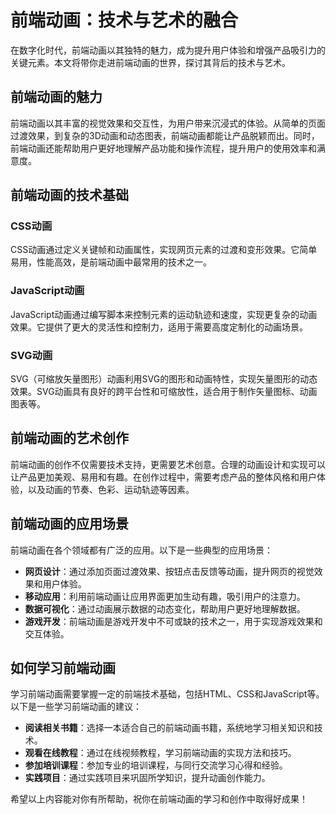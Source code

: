 # 前端动画：技术与艺术的融合

在数字化时代，前端动画以其独特的魅力，成为提升用户体验和增强产品吸引力的关键元素。本文将带你走进前端动画的世界，探讨其背后的技术与艺术。

## 前端动画的魅力

前端动画以其丰富的视觉效果和交互性，为用户带来沉浸式的体验。从简单的页面过渡效果，到复杂的3D动画和动态图表，前端动画都能让产品脱颖而出。同时，前端动画还能帮助用户更好地理解产品功能和操作流程，提升用户的使用效率和满意度。

## 前端动画的技术基础

### CSS动画

CSS动画通过定义关键帧和动画属性，实现网页元素的过渡和变形效果。它简单易用，性能高效，是前端动画中最常用的技术之一。

### JavaScript动画

JavaScript动画通过编写脚本来控制元素的运动轨迹和速度，实现更复杂的动画效果。它提供了更大的灵活性和控制力，适用于需要高度定制化的动画场景。

### SVG动画

SVG（可缩放矢量图形）动画利用SVG的图形和动画特性，实现矢量图形的动态效果。SVG动画具有良好的跨平台性和可缩放性，适合用于制作矢量图标、动画图表等。

## 前端动画的艺术创作

前端动画的创作不仅需要技术支持，更需要艺术创意。合理的动画设计和实现可以让产品更加美观、易用和有趣。在创作过程中，需要考虑产品的整体风格和用户体验，以及动画的节奏、色彩、运动轨迹等因素。

## 前端动画的应用场景

前端动画在各个领域都有广泛的应用。以下是一些典型的应用场景：

- **网页设计**：通过添加页面过渡效果、按钮点击反馈等动画，提升网页的视觉效果和用户体验。
- **移动应用**：利用前端动画让应用界面更加生动有趣，吸引用户的注意力。
- **数据可视化**：通过动画展示数据的动态变化，帮助用户更好地理解数据。
- **游戏开发**：前端动画是游戏开发中不可或缺的技术之一，用于实现游戏效果和交互体验。

## 如何学习前端动画

学习前端动画需要掌握一定的前端技术基础，包括HTML、CSS和JavaScript等。以下是一些学习前端动画的建议：

- **阅读相关书籍**：选择一本适合自己的前端动画书籍，系统地学习相关知识和技术。
- **观看在线教程**：通过在线视频教程，学习前端动画的实现方法和技巧。
- **参加培训课程**：参加专业的培训课程，与同行交流学习心得和经验。
- **实践项目**：通过实践项目来巩固所学知识，提升动画创作能力。

希望以上内容能对你有所帮助，祝你在前端动画的学习和创作中取得好成果！
